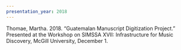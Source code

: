 ```yaml
---
presentation_year: 2018
---
```

Thomae, Martha. 2018. “Guatemalan Manuscript Digitization Project.” Presented at the Workshop on SIMSSA XVII: Infrastructure for Music Discovery, McGill University, December 1.
